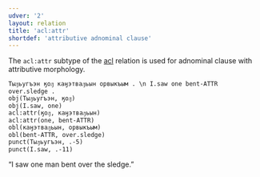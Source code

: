 ```yaml
---
udver: '2'
layout: relation
title: 'acl:attr'
shortdef: 'attributive adnominal clause'
---
```


The `acl:attr` subtype of the [acl]() relation is used for adnominal clause with attributive morphology.

~~~ sdparse
Тыԓьугъэн ӄоԓ каӈэтваԓьын орвыкъым . \n I.saw one bent-ATTR over.sledge .
obj(Тыԓьугъэн, ӄоԓ)
obj(I.saw, one)
acl:attr(ӄоԓ, каӈэтваԓьын)
acl:attr(one, bent-ATTR)
obl(каӈэтваԓьын, орвыкъым)
obl(bent-ATTR, over.sledge)
punct(Тыԓьугъэн, .-5)
punct(I.saw, .-11)
~~~

“I saw one man bent over the sledge.”
